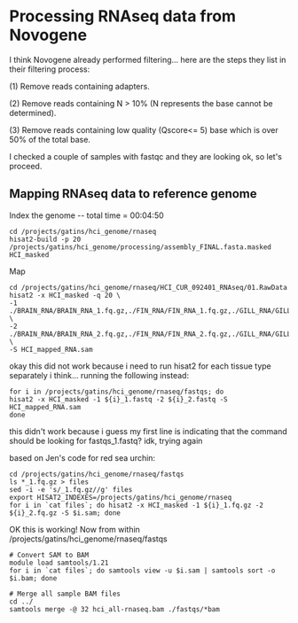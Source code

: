 # Processing RNAseq data from Novogene

I think Novogene already performed filtering... here are the steps they list in their filtering process:

(1) Remove reads containing adapters.

(2) Remove reads containing N > 10% (N represents the base cannot be determined).

(3) Remove reads containing low quality (Qscore<= 5) base which is over 50% of the total base.

I checked a couple of samples with fastqc and they are looking ok, so let's proceed.

## Mapping RNAseq data to reference genome
Index the genome -- total time = 00:04:50
```
cd /projects/gatins/hci_genome/rnaseq
hisat2-build -p 20 /projects/gatins/hci_genome/processing/assembly_FINAL.fasta.masked HCI_masked
```

Map
```
cd /projects/gatins/hci_genome/rnaseq/HCI_CUR_092401_RNAseq/01.RawData
hisat2 -x HCI_masked -q 20 \
-1 ./BRAIN_RNA/BRAIN_RNA_1.fq.gz,./FIN_RNA/FIN_RNA_1.fq.gz,./GILL_RNA/GILL_RNA_1.fq.gz,./LIVER_RNA/LIVER_RNA_1.fq.gz,./MUSCLE_RNA/MUSCLE_RNA_1.fq.gz \
-2 ./BRAIN_RNA/BRAIN_RNA_2.fq.gz,./FIN_RNA/FIN_RNA_2.fq.gz,./GILL_RNA/GILL_RNA_2.fq.gz,./LIVER_RNA/LIVER_RNA_2.fq.gz,./MUSCLE_RNA/MUSCLE_RNA_2.fq.gz \
-S HCI_mapped_RNA.sam
```
okay this did not work because i need to run hisat2 for each tissue type separately i think... running the following instead:
```
for i in /projects/gatins/hci_genome/rnaseq/fastqs; do
hisat2 -x HCI_masked -1 ${i}_1.fastq -2 ${i}_2.fastq -S HCI_mapped_RNA.sam
done
```
this didn't work because i guess my first line is indicating that the command should be looking for fastqs_1.fastq? idk, trying again

based on Jen's code for red sea urchin:
```
cd /projects/gatins/hci_genome/rnaseq/fastqs
ls *_1.fq.gz > files
sed -i -e 's/_1.fq.gz//g' files
export HISAT2_INDEXES=/projects/gatins/hci_genome/rnaseq
for i in `cat files`; do hisat2 -x HCI_masked -1 ${i}_1.fq.gz -2 ${i}_2.fq.gz -S $i.sam; done
```

OK this is working! Now from within /projects/gatins/hci_genome/rnaseq/fastqs
```
# Convert SAM to BAM
module load samtools/1.21
for i in `cat files`; do samtools view -u $i.sam | samtools sort -o $i.bam; done
```
```
# Merge all sample BAM files
cd ../
samtools merge -@ 32 hci_all-rnaseq.bam ./fastqs/*bam
```
